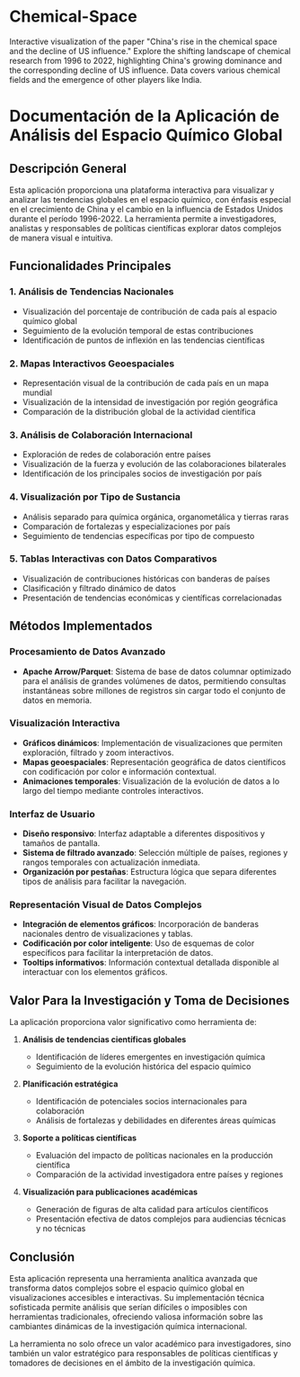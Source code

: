 # Chemical-Space
Interactive visualization of the paper "China's rise in the chemical space and the decline of US influence." Explore the shifting landscape of chemical research from 1996 to 2022, highlighting China's growing dominance and the corresponding decline of US influence. Data covers various chemical fields and the emergence of other players like India.

# Documentación de la Aplicación de Análisis del Espacio Químico Global

## Descripción General

Esta aplicación proporciona una plataforma interactiva para visualizar y analizar las tendencias globales en el espacio químico, con énfasis especial en el crecimiento de China y el cambio en la influencia de Estados Unidos durante el período 1996-2022. La herramienta permite a investigadores, analistas y responsables de políticas científicas explorar datos complejos de manera visual e intuitiva.

## Funcionalidades Principales

### 1. Análisis de Tendencias Nacionales
- Visualización del porcentaje de contribución de cada país al espacio químico global
- Seguimiento de la evolución temporal de estas contribuciones
- Identificación de puntos de inflexión en las tendencias científicas

### 2. Mapas Interactivos Geoespaciales
- Representación visual de la contribución de cada país en un mapa mundial
- Visualización de la intensidad de investigación por región geográfica
- Comparación de la distribución global de la actividad científica

### 3. Análisis de Colaboración Internacional
- Exploración de redes de colaboración entre países
- Visualización de la fuerza y evolución de las colaboraciones bilaterales
- Identificación de los principales socios de investigación por país

### 4. Visualización por Tipo de Sustancia
- Análisis separado para química orgánica, organometálica y tierras raras
- Comparación de fortalezas y especializaciones por país
- Seguimiento de tendencias específicas por tipo de compuesto

### 5. Tablas Interactivas con Datos Comparativos
- Visualización de contribuciones históricas con banderas de países
- Clasificación y filtrado dinámico de datos
- Presentación de tendencias económicas y científicas correlacionadas

## Métodos Implementados

### Procesamiento de Datos Avanzado
- **Apache Arrow/Parquet**: Sistema de base de datos columnar optimizado para el análisis de grandes volúmenes de datos, permitiendo consultas instantáneas sobre millones de registros sin cargar todo el conjunto de datos en memoria.

### Visualización Interactiva
- **Gráficos dinámicos**: Implementación de visualizaciones que permiten exploración, filtrado y zoom interactivos.
- **Mapas geoespaciales**: Representación geográfica de datos científicos con codificación por color e información contextual.
- **Animaciones temporales**: Visualización de la evolución de datos a lo largo del tiempo mediante controles interactivos.

### Interfaz de Usuario
- **Diseño responsivo**: Interfaz adaptable a diferentes dispositivos y tamaños de pantalla.
- **Sistema de filtrado avanzado**: Selección múltiple de países, regiones y rangos temporales con actualización inmediata.
- **Organización por pestañas**: Estructura lógica que separa diferentes tipos de análisis para facilitar la navegación.

### Representación Visual de Datos Complejos
- **Integración de elementos gráficos**: Incorporación de banderas nacionales dentro de visualizaciones y tablas.
- **Codificación por color inteligente**: Uso de esquemas de color específicos para facilitar la interpretación de datos.
- **Tooltips informativos**: Información contextual detallada disponible al interactuar con los elementos gráficos.

## Valor Para la Investigación y Toma de Decisiones

La aplicación proporciona valor significativo como herramienta de:

1. **Análisis de tendencias científicas globales**
   - Identificación de líderes emergentes en investigación química
   - Seguimiento de la evolución histórica del espacio químico

2. **Planificación estratégica**
   - Identificación de potenciales socios internacionales para colaboración
   - Análisis de fortalezas y debilidades en diferentes áreas químicas

3. **Soporte a políticas científicas**
   - Evaluación del impacto de políticas nacionales en la producción científica
   - Comparación de la actividad investigadora entre países y regiones

4. **Visualización para publicaciones académicas**
   - Generación de figuras de alta calidad para artículos científicos
   - Presentación efectiva de datos complejos para audiencias técnicas y no técnicas

## Conclusión

Esta aplicación representa una herramienta analítica avanzada que transforma datos complejos sobre el espacio químico global en visualizaciones accesibles e interactivas. Su implementación técnica sofisticada permite análisis que serían difíciles o imposibles con herramientas tradicionales, ofreciendo valiosa información sobre las cambiantes dinámicas de la investigación química internacional.

La herramienta no solo ofrece un valor académico para investigadores, sino también un valor estratégico para responsables de políticas científicas y tomadores de decisiones en el ámbito de la investigación química.
